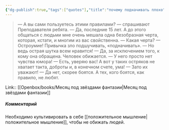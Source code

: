 ```yaml
---
{"dg-publish":true,"tags":["quotes"],"title":"почему подначивать плохо","date":"2022-01-28T10:52:00+03:00","modified_at":"2023-11-06T22:04:10+04:00","alias":"почему подначивать плохо","dg-path":"/quotes/202201281052.md","permalink":"/quotes/202201281052/","dgPassFrontmatter":true}
---
```



> — А вы сами пользуетесь этими правилами? — спрашивают Преподавателя ребята. — Да, последние 15 лет. А до этого общаться с людьми мне очень мешала одна безобразная черта, которая, кстати, и многим из вас свойственна. — Какая черта? — Остроумие! Привычка зло подшучивать, «подначивать». — Но ведь острая шутка всем нравится! — Да, за исключением того, к кому она обращена. Человек обижается. — У него просто нет чувства юмора! — Есть, уверяю вас! А вот у таких остряков не хватает такта, доброты и, в конечном счете, ума! — Зато их уважают! — Да нет, скорее боятся. А тех, кого боятся, как правило, не любят. 

Link:: [[Openbox/books/Месяц под звёздами фантазии|Месяц под звёздами фантазии]]

##### Комментарий

Необходимо культивировать в себе [[положительное мышление|положительное мышление]], чтобы не обижать людей.
